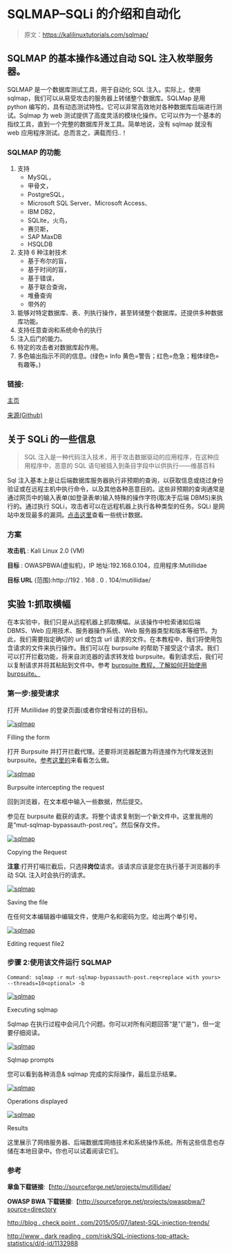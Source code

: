 # SQLMAP–SQLi 的介绍和自动化

> 原文：<https://kalilinuxtutorials.com/sqlmap/>

## SQLMAP 的基本操作&通过自动 SQL 注入枚举服务器。

SQLMAP 是一个数据库测试工具，用于自动化 SQL 注入。实际上，使用 sqlmap，我们可以从易受攻击的服务器上转储整个数据库。SQLMap 是用 python 编写的，具有动态测试特性。它可以非常高效地对各种数据库后端进行测试。Sqlmap 为 web 测试提供了高度灵活的模块化操作。它可以作为一个基本的指纹工具，直到一个完整的数据库开发工具。简单地说，没有 sqlmap 就没有 web 应用程序测试。总而言之，满载而归..！

### SQLMAP 的功能

1.  支持
    *   MySQL，
    *   甲骨文，
    *   PostgreSQL，
    *   Microsoft SQL Server、Microsoft Access、
    *   IBM DB2，
    *   SQLite，火鸟，
    *   赛贝斯，
    *   SAP MaxDB
    *   HSQLDB
2.  支持 6 种注射技术
    *   基于布尔的盲，
    *   基于时间的盲，
    *   基于错误，
    *   基于联合查询，
    *   堆叠查询
    *   带外的
3.  能够对特定数据库、表、列执行操作，甚至转储整个数据库。还提供多种数据库功能。
4.  支持任意查询和系统命令的执行
5.  注入后门的能力。
6.  特定的攻击者对数据库起作用。
7.  多色输出指示不同的信息。(绿色= Info 黄色=警告；红色=危急；粗体绿色=有趣等。)

### 链接:

[主页](http://sqlmap.org/)

[来源(Github)](https://github.com/sqlmapproject/sqlmap)

## 关于 SQLi 的一些信息

> SQL 注入是一种代码注入技术，用于攻击数据驱动的应用程序，在这种应用程序中，恶意的 SQL 语句被插入到条目字段中以供执行——维基百科

Sql 注入基本上是让后端数据库服务器执行非预期的查询，以获取信息或绕过身份验证或在远程主机中执行命令，以及其他各种恶意目的。这些非预期的查询通常是通过网页中的输入表单(如登录表单)输入特殊的操作字符(取决于后端 DBMS)来执行的。通过执行 SQLi，攻击者可以在远程机器上执行各种类型的任务。SQLi 是网站中发现最多的漏洞。[点击这里](http://www.hackmageddon.com/2015/09/10/august-2015-cyber-attacks-statistics/)查看一些统计数据。

### 方案

**攻击机** : Kali Linux 2.0 (VM)

**目标** : OWASPBWA(虚拟机)，IP 地址:192.168.0.104，应用程序:Mutillidae

**目标 URL** (范围):http://192 . 168 . 0 . 104/mutillidae/

## 实验 1:抓取横幅

在本实验中，我们只是从远程机器上抓取横幅。从该操作中检索诸如后端 DBMS、Web 应用技术、服务器操作系统、Web 服务器类型和版本等细节。为此，我们需要指定确切的 url 或包含 url 请求的文件。在本教程中，我们将使用包含请求的文件来执行操作。我们可以在 burpsuite 的帮助下接受这个请求。我们可以打开拦截功能，将来自浏览器的请求转发给 burpsuite。看到请求后，我们可以复制请求并将其粘贴到文件中。参考 [burpsuite 教程，了解如何开始使用 burpsuite。](http://kalilinuxtutorials.com/wa/burpsuite/)

### 第一步:接受请求

打开 Mutillidae 的登录页面(或者你曾经有过的目标)。

[![sqlmap](img/d06553826c60c86e6d5c43af44b3d71a.png)](http://kalilinuxtutorials.com/wa/sqlmap-introduction-automation-of-sql-injection/attachment/sqlmap5/)

Filling the form

打开 Burpsuite 并打开拦截代理。还要将浏览器配置为将连接作为代理发送到 burpsuite。[参考这里的](http://kalilinuxtutorials.com/wa/burpsuite/)来看看怎么做。

[![sqlmap](img/03e981345dc3d43c07e9e4d12462e5e3.png)](http://kalilinuxtutorials.com/wa/sqlmap-introduction-automation-of-sql-injection/attachment/sqlmap6/)

Burpsuite intercepting the request

回到浏览器，在文本框中输入一些数据，然后提交。

参见在 burpsuite 截获的请求。将整个请求复制到一个新文件中。这里我用的是“mut-sqlmap-bypassauth-post.req”。然后保存文件。

[![sqlmap](img/30e974b655bc052f781cfcdfbedb8e20.png)](http://kalilinuxtutorials.com/wa/sqlmap-introduction-automation-of-sql-injection/attachment/sqlmap7/)

Copying the Request

**注意**:打开打嗝拦截后，只选择**岗位**请求。该请求应该是您在执行基于浏览器的手动 SQL 注入时会执行的请求。

[![sqlmap](img/b32a58cd9f82edc42f7adb785ad89987.png)](http://kalilinuxtutorials.com/wa/sqlmap-introduction-automation-of-sql-injection/attachment/sqlmap8/)

Saving the file

在任何文本编辑器中编辑文件，使用户名和密码为空。给出两个单引号。

[![sqlmap](img/29ed8dbe6c5683e8833ed71a756e81b6.png)](http://kalilinuxtutorials.com/wa/sqlmap-introduction-automation-of-sql-injection/attachment/sqlmap9/)

Editing request file2

### 步骤 2:使用该文件运行 SQLMAP

```
Command: sqlmap -r mut-sqlmap-bypassauth-post.req<replace with yours> --threads=10<optional> -b
```

[![sqlmap](img/fc07f6cb9167fc0da132061c0721ba33.png)](http://kalilinuxtutorials.com/wa/sqlmap-introduction-automation-of-sql-injection/attachment/sqlmap1/)

Executing sqlmap

Sqlmap 在执行过程中会问几个问题。你可以对所有问题回答“是”(“是”)，但一定要仔细阅读。

[![sqlmap](img/3e1e07b6af37018975127cfeac4e9e84.png)](http://kalilinuxtutorials.com/wa/sqlmap-introduction-automation-of-sql-injection/attachment/sqlmap2/)

Sqlmap prompts

您可以看到各种消息& sqlmap 完成的实际操作，最后显示结果。

[![sqlmap](img/59cf90bd709c6f40d132a92114cae984.png)](http://kalilinuxtutorials.com/wa/sqlmap-introduction-automation-of-sql-injection/attachment/sqlmap3/)

Operations displayed

[![sqlmap](img/050d5af8dec9a075f657d4ed52c710b2.png)](http://kalilinuxtutorials.com/wa/sqlmap-introduction-automation-of-sql-injection/attachment/sqlmap4/)

Results

这里展示了网络服务器、后端数据库网络技术和系统操作系统。所有这些信息也存储在本地目录中。你也可以试着阅读它们。

### 参考

**章鱼下载链接**:【http://sourceforge.net/projects/mutillidae/ 

**OWASP BWA 下载链接**:【http://sourceforge.net/projects/owaspbwa/?source=directory 

[http://blog . check point . com/2015/05/07/latest-SQL-injection-trends/](http://blog.checkpoint.com/2015/05/07/latest-sql-injection-trends/)

[http://www . dark reading . com/risk/SQL-injections-top-attack-statistics/d/d-id/1132988](http://www.darkreading.com/risk/sql-injections-top-attack-statistics/d/d-id/1132988)